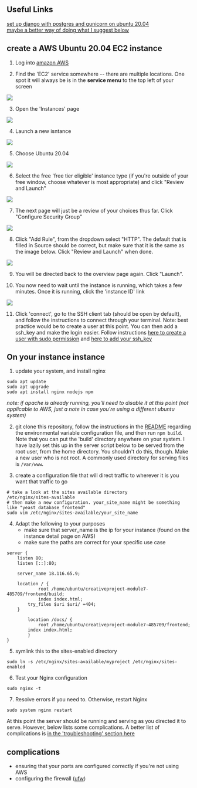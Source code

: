 ## Useful Links
[set up django with postgres and gunicorn on ubuntu 20.04](https://www.digitalocean.com/community/tutorials/how-to-set-up-django-with-postgres-nginx-and-gunicorn-on-ubuntu-20-04)  
[maybe a better way of doing what I suggest below](https://www.digitalocean.com/community/tutorials/how-to-set-up-a-node-js-application-for-production-on-ubuntu-16-04)

## create a AWS Ubuntu 20.04 EC2 instance

1. Log into [amazon AWS](https://aws.amazon.com)

2. Find the 'EC2' service somewhere -- there are multiple locations. One spot it will always be is in the __service menu__ to the top left of your screen  

![](aws_service_menu.png)

3. Open the 'Instances' page  

![](aws_ec2_dashboard.png)

4. Launch a new isntance

![](launch_new_instance.png)

5. Choose Ubuntu 20.04

![](choose_ubuntu.png)

6. Select the free 'free tier eligible' instance type (if you're outside of your free window, choose whatever is most appropriate) and click "Review and Launch"

![](choose_free_tier.png)

7. The next page will just be a review of your choices thus far. Click "Configure Security Group"

![](click_edit_security_group.png)

8. Click "Add Rule", from the dropdown select "HTTP". The default that is filled in Source should be correct, but make sure that it is the same as the image below. Click "Review and Launch" when done.

![](add_http_rule.png)

9. You will be directed back to the overview page again. Click "Launch".

10. You now need to wait until the instance is running, which takes a few minutes. Once it is running, click the 'instance ID' link

![](open_new_instance.png)

11. Click 'connect', go to the SSH client tab (should be open by default), and follow the instructions to connect through your terminal. Note: best practice would be to create a user at this point. You can then add a ssh_key and make the login easier. Follow instructions [here to create a user with sudo permission](https://classes.engineering.wustl.edu/cse330/index.php?title=Linux#User_Management) and [here to add your ssh_key](https://classes.engineering.wustl.edu/cse330/index.php?title=SSH#SSH_Configuration)


## On your instance instance

1. update your system, and install nginx

```
sudo apt update
sudo apt upgrade
sudo apt install nginx nodejs npm
```
_note: if apache is already running, you'll need to disable it at this point (not applicable to AWS, just a note in case you're using a different ubuntu system)_

2. git clone this repository, follow the instructions in the [README](index.html) regarding the environmental variable configuration file, and then run `npm build`. Note that you can put the 'build' directory anywhere on your system. I have lazily set this up in the server
script below to be served from the root user, from the home directory. You shouldn't do this, though. Make a new user who is not root. A commonly used directory for serving files is `/var/www`.

3. create a configuration file that will direct traffic to wherever it is you want that traffic to go

```
# take a look at the sites available directory
/etc/nginx/sites-available
# then make a new configuration. your_site_name might be something like "yeast_database_frontend"
sudo vim /etc/nginx/sites-available/your_site_name
```

4. Adapt the following to your purposes
    - make sure that server_name is the ip for your instance (found on the instance detail page on AWS)
    - make sure the paths are correct for your specific use case

```
server {
	listen 80;
	listen [::]:80;

	server_name 18.116.65.9;

	location / {
            root /home/ubuntu/creativeproject-module7-485709/frontend/build;
            index index.html;
	    try_files $uri $uri/ =404;
	}

        location /docs/ {
            root /home/ubuntu/creativeproject-module7-485709/frontend;
	    index index.html;
        }
}
```
5. symlink this to the sites-enabled directory
```
sudo ln -s /etc/nginx/sites-available/myproject /etc/nginx/sites-enabled
```
6. Test your Nginx configuration
```
sudo nginx -t
```
7. Resolve errors if you need to. Otherwise, restart Nginx
```
sudo system nginx restart
```

At this point the server should be running and serving as you directed it to serve. However, below lists some complications. A better list of complications is [in the 'troubleshooting' section here](https://www.digitalocean.com/community/tutorials/how-to-set-up-django-with-postgres-nginx-and-gunicorn-on-ubuntu-20-04)


## complications
 - ensuring that your ports are configured correctly if you're not using AWS
 - configuring the firewall ([ufw](https://phoenixnap.com/kb/how-to-enable-disable-firewall-ubuntu))